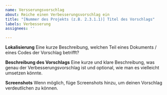 ```yaml
---
name: Versserungsvorschlag
about: Reiche einen Verbesserungsvorschlag ein
title: "[Nummer des Projekts (z.B. 2.3.1.1)] Titel des Vorschlags"
labels: Verbesserung
assignees: ''

---
```


**Lokalisierung**
Eine kurze Beschreibung, welchen Teil eines Dokuments / eines Codes der Vorschlag betrifft?

**Beschreibung des Vorschlags**
Eine kurze und klare Beschreibung, was genau der Verbesserungsvorschlag ist und optional, wie man es vielleicht umsetzen könnte.

**Screenshots**
Wenn möglich, füge Screenshots hinzu, um deinen Vorschlag verdeutlichen zu können.

